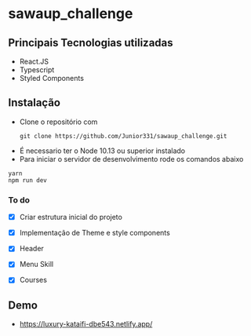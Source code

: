 # sawaup_challenge

## Principais Tecnologias utilizadas

- React.JS
- Typescript
- Styled Components

## Instalação

- Clone o repositório com
  ```
  git clone https://github.com/Junior331/sawaup_challenge.git
  ```
- É necessario ter o Node 10.13 ou superior instalado
- Para iniciar o servidor de desenvolvimento rode os comandos abaixo

```
yarn
npm run dev
```

### To do

- [x] Criar estrutura inicial do projeto
- [x] Implementação de Theme e style components
- [x] Header
- [x] Menu Skill
- [x] Courses


## Demo
- https://luxury-kataifi-dbe543.netlify.app/

